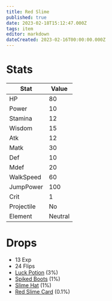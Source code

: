 ```yaml
---
title: Red Slime
published: true
date: 2023-02-18T15:12:47.000Z
tags: item
editor: markdown
dateCreated: 2023-02-16T00:00:00.000Z
---
```


# Stats
|Stat|Value|
|-|-|
|HP|80|
|Power|10|
|Stamina|12|
|Wisdom|15|
|Atk|12|
|Matk|30|
|Def|10|
|Mdef|20|
|WalkSpeed|60|
|JumpPower|100|
|Crit|1|
|Projectile|No|
|Element|Neutral|

# Drops
 * 13 Exp
 * 24 Flips
 * [Luck Potion](items/luck-potion.md) (3%)
 * [Spiked Boots](items/spiked-boots.md) (1%)
 * [Slime Hat](items/slime-hat.md) (1%)
 * [Red Slime Card](items/red-slime-card.md) (0.1%)
